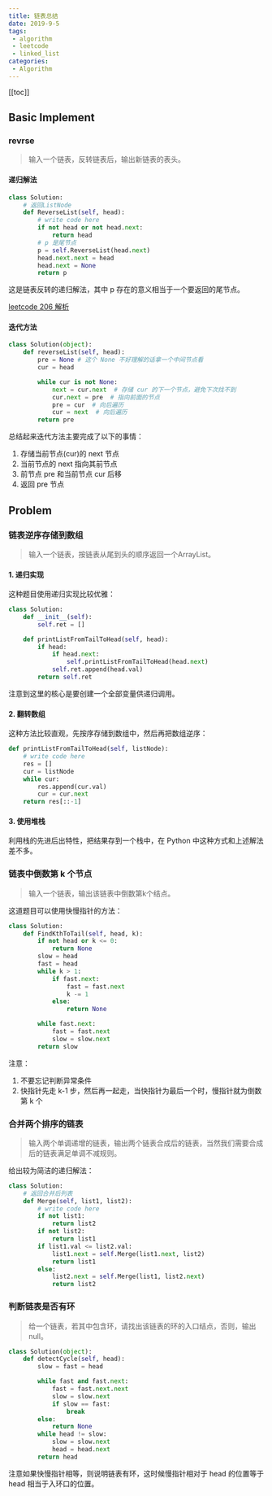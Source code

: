 ```yaml
---
title: 链表总结
date: 2019-9-5
tags:
 - algorithm
 - leetcode
 - linked_list
categories:
 - Algorithm
---
```


[[toc]]

## Basic Implement

### revrse

> 输入一个链表，反转链表后，输出新链表的表头。

#### 递归解法

```py
class Solution:
    # 返回ListNode
    def ReverseList(self, head):
        # write code here
        if not head or not head.next:
            return head
        # p 是尾节点
        p = self.ReverseList(head.next)
        head.next.next = head
        head.next = None
        return p
```

这是链表反转的递归解法，其中 p 存在的意义相当于一个要返回的尾节点。

[leetcode 206 解析](https://leetcode-cn.com/problems/reverse-linked-list/solution/fan-zhuan-lian-biao-by-leetcode/)

#### 迭代方法

```py
class Solution(object):
    def reverseList(self, head):
        pre = None # 这个 None 不好理解的话拿一个中间节点看
        cur = head

        while cur is not None:
            next = cur.next  # 存储 cur 的下一个节点，避免下次找不到
            cur.next = pre  # 指向前面的节点
            pre = cur  # 向后遍历
            cur = next  # 向后遍历
        return pre
```

总结起来迭代方法主要完成了以下的事情：

1. 存储当前节点(cur)的 next 节点
2. 当前节点的 next 指向其前节点
3. 前节点 pre 和当前节点 cur 后移
4. 返回 pre 节点

## Problem

### 链表逆序存储到数组

> 输入一个链表，按链表从尾到头的顺序返回一个ArrayList。

#### 1. 递归实现

这种题目使用递归实现比较优雅：

```py
class Solution:
    def __init__(self):
        self.ret = []

    def printListFromTailToHead(self, head):
        if head:
            if head.next:
                self.printListFromTailToHead(head.next)
            self.ret.append(head.val)
        return self.ret
```

注意到这里的核心是要创建一个全部变量供递归调用。

#### 2. 翻转数组

这种方法比较直观，先按序存储到数组中，然后再把数组逆序：

```py
def printListFromTailToHead(self, listNode):
    # write code here
    res = []
    cur = listNode
    while cur:
        res.append(cur.val)
        cur = cur.next
    return res[::-1]
```

#### 3. 使用堆栈

利用栈的先进后出特性，把结果存到一个栈中，在 Python 中这种方式和上述解法差不多。

### 链表中倒数第 k 个节点

> 输入一个链表，输出该链表中倒数第k个结点。

这道题目可以使用快慢指针的方法：

```py
class Solution:
    def FindKthToTail(self, head, k):
        if not head or k <= 0:
            return None
        slow = head
        fast = head
        while k > 1:
            if fast.next:
                fast = fast.next
                k -= 1
            else:
                return None

        while fast.next:
            fast = fast.next
            slow = slow.next
        return slow
```

注意：  

1. 不要忘记判断异常条件
2. 快指针先走 k-1 步，然后再一起走，当快指针为最后一个时，慢指针就为倒数第 k 个

### 合并两个排序的链表

> 输入两个单调递增的链表，输出两个链表合成后的链表，当然我们需要合成后的链表满足单调不减规则。

给出较为简洁的递归解法：

```py
class Solution:
    # 返回合并后列表
    def Merge(self, list1, list2):
        # write code here
        if not list1:
            return list2
        if not list2:
            return list1
        if list1.val <= list2.val:
            list1.next = self.Merge(list1.next, list2)
            return list1
        else:
            list2.next = self.Merge(list1, list2.next)
            return list2
```

### 判断链表是否有环

> 给一个链表，若其中包含环，请找出该链表的环的入口结点，否则，输出null。

```py
class Solution(object):
    def detectCycle(self, head):
        slow = fast = head

        while fast and fast.next:
            fast = fast.next.next
            slow = slow.next
            if slow == fast:
                break
        else:
            return None
        while head != slow:
            slow = slow.next
            head = head.next
        return head
```

注意如果快慢指针相等，则说明链表有环，这时候慢指针相对于 head 的位置等于 head 相当于入环口的位置。

